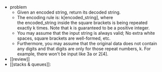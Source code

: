 - problem
    - Given an encoded string, return its decoded string.
    - The encoding rule is: k[encoded_string], where the encoded_string inside the square brackets is being repeated exactly k times. Note that k is guaranteed to be a positive integer.
    - You may assume that the input string is always valid; No extra white spaces, square brackets are well-formed, etc.
    - Furthermore, you may assume that the original data does not contain any digits and that digits are only for those repeat numbers, k. For example, there won't be input like 3a or 2[4].
- [[review]]
- [[stacks & queues]]: 
